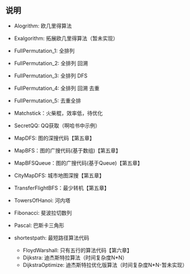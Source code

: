 ## 说明
- Alogrithm: 欧几里得算法
- Exalgorithm: 拓展欧几里得算法（暂未实现）
- FullPermutation_1: 全排列
- FullPermutation_2: 全排列 回溯
- FullPermutation_3: 全排列 DFS
- FullPermutation_4: 全排列 回溯 去重
- FullPermutation_5: 去重全排
- Matchstick：火柴棍，效率低，待优化
- SecretQQ: QQ获取（啊哈书中示例）
- MapDFS: 图的深搜代码【第五章】
- MapBFS：图的广搜代码(基于数组)【第五章】
- MapBFSQueue：图的广搜代码(基于Queue)【第五章】
- CityMapDFS: 城市地图深搜【第五章】
- TransferFlightBFS：最少转机【第五章】
- TowersOfHanoi: 河内塔
- Fibonacci: 斐波拉切数列
- Pascal: 巴斯卡三角形

- shortestpath: 最短路径算法代码
    -  FloydWarshall: 只有五行的算法代码【第六章】
    -  Dijkstra: 迪杰斯特拉算法（时间复杂度N*N）
    -  DijkstraOptimize: 迪杰斯特拉优化版算法（时间复杂度N*N-暂未实现）
    
    

